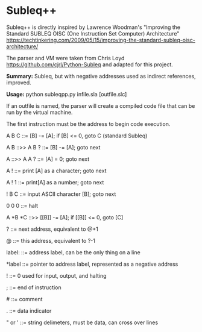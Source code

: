 # Subleq++

Subleq++ is directly inspired by Lawrence Woodman's "Improving the Standard SUBLEQ OISC (One Instruction Set Computer) Architecture"
https://techtinkering.com/2009/05/15/improving-the-standard-subleq-oisc-architecture/

The parser and VM were taken from Chris Loyd https://github.com/cjrl/Python-Subleq and adapted for this project.

**Summary:**  Subleq, but with negative addresses used as indirect references, improved.

**Usage:**  python subleqpp.py infile.sla [outfile.slc]

If an outfile is named, the parser will create a compiled code file that can be run by the virtual machine.

The first instruction must be the address to begin code execution.

 A B C ::=   [B] -= [A]; if [B] <= 0, goto C (standard Subleq)
 
 A B   ::>>   A B ? ::= [B] -= [A]; goto next
 
 A     ::>>   A A ? ::= [A] = 0; goto next
 
 A !  ::=   print [A] as a character; goto next
 
 A ! 1 ::=   print[A] as a number; goto next
 
 ! B C  ::=   input ASCII character [B]; goto next
 
 0 0 0 ::=   halt
 
 A \*B \*C ::>> [[B]] -= [A]; if [[B]] <= 0, goto [C]

 ? ::= next address, equivalent to @+1
 
 @ ::= this address, equivalent to ?-1
 
 label: ::= address label, can be the only thing on a line
 
 \*label ::=  pointer to address label, represented as a negative address
 
 ! ::= 0 used for input, output, and halting
 
 ;  ::=  end of instruction
 
 \#  ::=  comment
 
 . ::=  data indicator
 
 " or ' ::= string delimeters, must be data, can cross over lines
